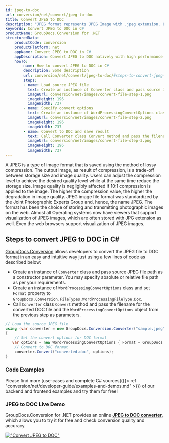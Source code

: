 ```yaml
---
id: jpeg-to-doc
url: conversion/net/convert/jpeg-to-doc
title: Convert JPEG to DOC
description: "JPEG format represents JPEG Image with .jpeg extension. Learn how to convert JPEG to DOC file programmatically in C# language using GroupDocs.Conversion for .NET library."
keywords: Convert JPEG to DOC in C#
productName: GroupDocs.Conversion for .NET
structuredData:
    productCode: conversion
    productPlatform: net
    appName: Convert JPEG to DOC in C#
    appDescription: Convert JPEG to DOC natively with high performance using C# language and server side GroupDocs.Conversion for .NET APIs, without the use of any software like Microsoft or Open Office.
    howTo:
        name: How to convert JPEG to DOC in C# 
        description: Some description
        url: conversion/net/convert/jpeg-to-doc/#steps-to-convert-jpeg-to-doc-in-c
        steps:
        - name: Load source JPEG file 
          text: Create an instance of Converter class and pass source JPEG file path as a constructor parameter. You may specify absolute or relative file path as per your requirements. 
          imageUrl: conversion/net/images/convert-file-step-1.png
          imageHeight: 196
          imageWidth: 737
        - name: Specify convert options 
          text: Create an instance of WordProcessingConvertOptions class.
          imageUrl: conversion/net/images/convert-file-step-2.png
          imageHeight: 196
          imageWidth: 737
        - name: Convert to DOC and save result 
          text: Call Converter class Convert method and pass the filename for the converted HTML file and the WordProcessingConvertOptions object from the previous step as parameters.
          imageUrl: conversion/net/images/convert-file-step-3.png
          imageHeight: 196
          imageWidth: 737
---
```


A JPEG is a type of image format that is saved using the method of lossy compression. The output image, as result of compression, is a trade-off between storage size and image quality. Users can adjust the compression level to achieve the desired quality level while at the same time reduce the storage size. Image quality is negligibly affected if 10:1 compression is applied to the image.  The higher the compression value, the higher the degradation in image quality. JPEG image file format was standardized by the Joint Photographic Experts Group and, hence, the name JPEG. The format has been the choice of storing and transmitting photographic images on the web. Almost all Operating systems now have viewers that support visualization of JPEG images, which are often stored with JPG extension as well. Even the web browsers support visualization of JPEG images.

## Steps to convert JPEG to DOC in C#

[GroupDocs.Conversion](https://products.groupdocs.com/conversion/net) allows developers to convert the JPEG file to DOC format in an easy and intuitive way just using a few lines of code as described below:

* Create an instance of `Converter` class and pass source JPEG file path as a constructor parameter. You may specify absolute or relative file path as per your requirements. 
* Create an instance of `WordProcessingConvertOptions` class and set `Format` property to `GroupDocs.Conversion.FileTypes.WordProcessingFileType.Doc`.
* Call `Converter` class `Convert` method and pass the filename for the converted DOC file and the `WordProcessingConvertOptions` object from the previous step as parameters.

```csharp
// Load the source JPEG file
using (var converter = new GroupDocs.Conversion.Converter("sample.jpeg"))
{
    // Set the convert options for DOC format
   var options = new WordProcessingConvertOptions { Format = GroupDocs.Conversion.FileTypes.WordProcessingFileType.Doc };
    // Convert to DOC format
    converter.Convert("converted.doc", options);
}
```

### Code Examples

Please find more [use-cases and complete C# sources]({{< ref "conversion/net/developer-guide/examples-and-demos.md" >}}) of our backend and frontend examples and try them for free!

### JPEG to DOC Live Demo

GroupDocs.Conversion for .NET provides an online [**JPEG to DOC converter**](https://products.groupdocs.app/conversion/jpeg-to-doc), which allows you to try it for free and check conversion quality and accuracy.

[!["Convert JPEG to DOC"](conversion/net/images/convert-to-doc/convert-jpeg-to-doc.png)](https://products.groupdocs.app/conversion/jpeg-to-doc)